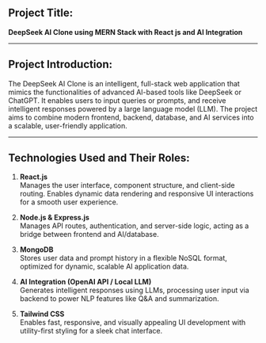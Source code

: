 ## **Project Title:**
**DeepSeek AI Clone using MERN Stack with React js and AI Integration**

---

## **Project Introduction:**

The DeepSeek AI Clone is an intelligent, full-stack web application that mimics the functionalities of advanced AI-based tools like DeepSeek or ChatGPT. It enables users to input queries or prompts, and receive intelligent responses powered by a large language model (LLM). The project aims to combine modern frontend, backend, database, and AI services into a scalable, user-friendly application.



---

## **Technologies Used and Their Roles:**

1. **React.js**  
   Manages the user interface, component structure, and client-side routing. Enables dynamic data rendering and responsive UI interactions for a smooth user experience.
   
3. **Node.js & Express.js**  
   Manages API routes, authentication, and server-side logic, acting as a bridge between frontend and AI/database.

4. **MongoDB**  
   Stores user data and prompt history in a flexible NoSQL format, optimized for dynamic, scalable AI application data.

5. **AI Integration (OpenAI API / Local LLM)**  
   Generates intelligent responses using LLMs, processing user input via backend to power NLP features like Q&A and summarization.

6. **Tailwind CSS**  
   Enables fast, responsive, and visually appealing UI development with utility-first styling for a sleek chat interface.
